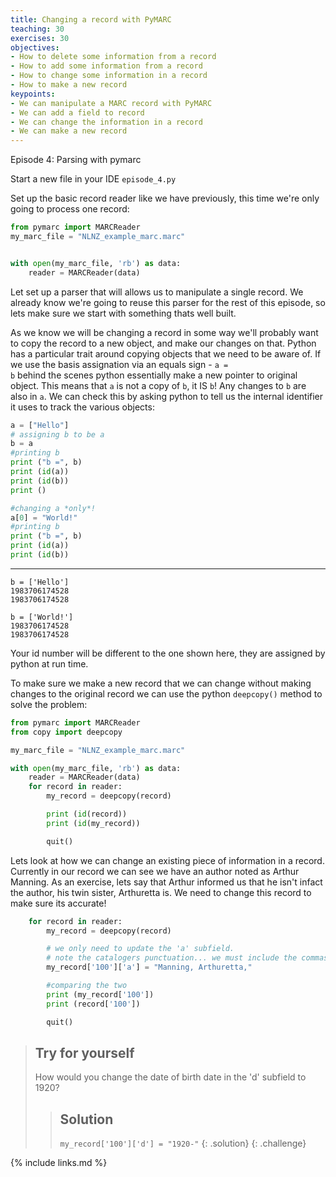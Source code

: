 ```yaml
---
title: Changing a record with PyMARC
teaching: 30
exercises: 30
objectives:
- How to delete some information from a record
- How to add some information from a record
- How to change some information in a record
- How to make a new record 
keypoints:
- We can manipulate a MARC record with PyMARC
- We can add a field to record
- We can change the information in a record
- We can make a new record 
---
```

Episode 4: Parsing with pymarc

Start a new file in your IDE <code>episode_4.py</code>

Set up the basic record reader like we have previously, this time we're only going to process one record: 

```python
from pymarc import MARCReader
my_marc_file = "NLNZ_example_marc.marc"


with open(my_marc_file, 'rb') as data:
    reader = MARCReader(data)

```

Let set up a parser that will allows us to manipulate a single record. We already know we're going to reuse this parser for the rest of this episode, so lets make sure we start with something thats well built. 

As we know we will be changing a record in some way we'll probably want to copy the record to a new object, and make our changes on that. Python has a particular trait around copying objects that we need to be aware of. If we use the basis assignation via an equals sign - <code>a = b</code> behind the scenes python essentially make a new pointer to original object. This means that <code>a</code> is not a copy of <code>b</code>, it IS <code>b</code>! Any changes to <code>b</code> are also in <code>a</code>. We can check this by asking python to tell us the internal identifier it uses to track the various objects: 

```python
a = ["Hello"]
# assigning b to be a
b = a
#printing b
print ("b =", b)
print (id(a))
print (id(b))
print ()

#changing a *only*!
a[0] = "World!"
#printing b
print ("b =", b)
print (id(a))
print (id(b))
```
____
```
b = ['Hello']
1983706174528
1983706174528

b = ['World!']
1983706174528
1983706174528
```

Your id number will be different to the one shown here, they are assigned by python at run time.   

To make sure we make a new record that we can change without making changes to the original record we can use the python <code>deepcopy()</code> method to solve the problem: 

```python
from pymarc import MARCReader
from copy import deepcopy

my_marc_file = "NLNZ_example_marc.marc"

with open(my_marc_file, 'rb') as data:
	reader = MARCReader(data)
	for record in reader:
		my_record = deepcopy(record)

		print (id(record))
		print (id(my_record))

		quit()

```

Lets look at how we can change an existing piece of information in a record. Currently in our record we can see we have an author noted as Arthur Manning. As an exercise, lets say that Arthur informed us that he isn't infact the author, his twin sister, Arthuretta is. We need to change this record to make sure its accurate! 


```python
    for record in reader:
        my_record = deepcopy(record)

        # we only need to update the 'a' subfield.
        # note the catalogers punctuation... we must include the commas. 
        my_record['100']['a'] = "Manning, Arthuretta,"

        #comparing the two
        print (my_record['100'])
        print (record['100'])

        quit()
```

> ## Try for yourself
>
> How would you change the date of birth date in the 'd' subfield to 1920?
> > ## Solution
> ><code>my_record['100']['d'] = "1920-"</code>
> {: .solution}
{: .challenge}


{% include links.md %}